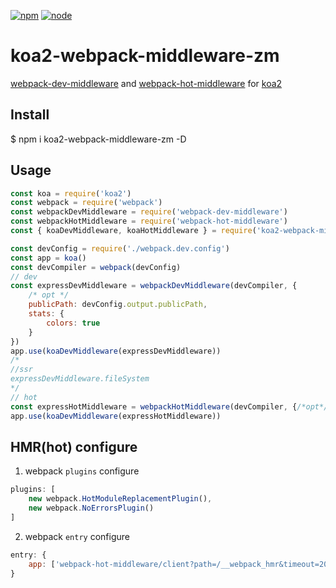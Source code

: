 [![npm][npm]][npm-url]
[![node][node]][node-url]

# koa2-webpack-middleware-zm
[webpack-dev-middleware](https://github.com/webpack/webpack-dev-middleware) and [webpack-hot-middleware](https://github.com/glenjamin/webpack-hot-middleware) for [koa2](https://github.com/koajs/koa/tree/v2.x)

## Install
$ npm i koa2-webpack-middleware-zm -D

## Usage
``` javascript
const koa = require('koa2')
const webpack = require('webpack')
const webpackDevMiddleware = require('webpack-dev-middleware')
const webpackHotMiddleware = require('webpack-hot-middleware')
const { koaDevMiddleware, koaHotMiddleware } = require('koa2-webpack-middleware-zm')

const devConfig = require('./webpack.dev.config')
const app = koa()
const devCompiler = webpack(devConfig)
// dev
const expressDevMiddleware = webpackDevMiddleware(devCompiler, {
	/* opt */
	publicPath: devConfig.output.publicPath,
	stats: {
		colors: true
	}
})
app.use(koaDevMiddleware(expressDevMiddleware))
/*
//ssr
expressDevMiddleware.fileSystem
*/
// hot
const expressHotMiddleware = webpackHotMiddleware(devCompiler, {/*opt*/})
app.use(koaDevMiddleware(expressHotMiddleware))
```

## HMR(hot) configure
1. webpack `plugins` configure
``` javascript
plugins: [
	new webpack.HotModuleReplacementPlugin(),
	new webpack.NoErrorsPlugin()
]
```
2. webpack `entry` configure
``` javascript
entry: {
	app: ['webpack-hot-middleware/client?path=/__webpack_hmr&timeout=20000', 'app.js']
}
```

[npm]: https://img.shields.io/npm/v/koa2-webpack-middleware-zm.svg
[npm-url]: https://npmjs.com/package/koa2-webpack-middleware-zm

[node]: https://img.shields.io/node/v/koa2-webpack-middleware-zm.svg
[node-url]: https://nodejs.org